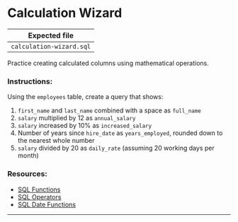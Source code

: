 # Calculation Wizard

| Expected file |
| ------------- |
| `calculation-wizard.sql` |

Practice creating calculated columns using mathematical operations.

### Instructions:

Using the `employees` table, create a query that shows:
1. `first_name` and `last_name` combined with a space as `full_name`
2. `salary` multiplied by 12 as `annual_salary`
3. `salary` increased by 10% as `increased_salary`
4. Number of years since `hire_date` as `years_employed`, rounded down to the nearest whole number
5. `salary` divided by 20 as `daily_rate` (assuming 20 working days per month)

### Resources:

- [SQL Functions](https://www.w3schools.com/sql/sql_ref_sqlserver.asp)
- [SQL Operators](https://www.w3schools.com/sql/sql_operators.asp)
- [SQL Date Functions](https://www.sqlite.org/lang_datefunc.html)

---